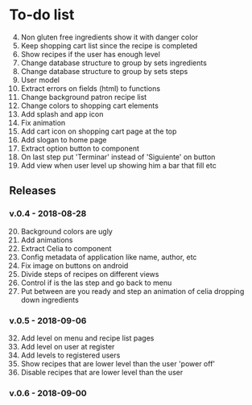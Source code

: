 To-do list
================================================================================

  4. Non gluten free ingredients show it with danger color
  5. Keep shopping cart list since the recipe is completed
  6. Show recipes if the user has enough level
  7. Change database structure to group by sets ingredients
  8. Change database structure to group by sets steps
 13. User model
 15. Extract errors on fields (html) to functions
 16. Change background patron recipe list 
 18. Change colors to shopping cart elements
 19. Add splash and app icon
 22. Fix animation
 23. Add cart icon on shopping cart page at the top
 24. Add slogan to home page
 26. Extract option button to component
 30. On last step put 'Terminar' instead of 'Siguiente' on button
 31. Add view when user level up showing him a bar that fill etc
 
Releases 
-------------------------------------------------------------------------------
 
### v.0.4 - 2018-08-28
 20. Background colors are ugly
 17. Add animations
 25. Extract Celia to component
 21. Config metadata of application like name, author, etc
 27. Fix image on buttons on android
  1. Divide steps of recipes on different views
 29. Control if is the las step and go back to menu
 28. Put between are you ready and step an animation of celia dropping down ingredients

### v.0.5 - 2018-09-06 
 32. Add level on menu and recipe list pages
 33. Add level on user at register
 36. Add levels to registered users
 34. Show recipes that are lower level than the user 'power off'
 35. Disable recipes that are lower level than the user 

### v.0.6 - 2018-09-00

 
